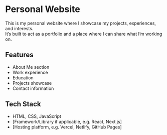 # Personal Website

This is my personal website where I showcase my projects, experiences, and interests.  
It’s built to act as a portfolio and a place where I can share what I’m working on.

## Features
- About Me section
- Work experience
- Education
- Projects showcase  
- Contact information  

## Tech Stack
- HTML, CSS, JavaScript  
- [Framework/Library if applicable, e.g. React, Next.js]  
- [Hosting platform, e.g. Vercel, Netlify, GitHub Pages]  
